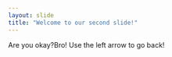 ```yaml
---
layout: slide
title: "Welcome to our second slide!"
---
```

Are you okay?Bro!
Use the left arrow to go back!
